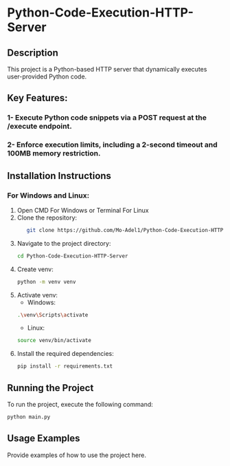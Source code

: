 # Python-Code-Execution-HTTP-Server

## Description

This project is a Python-based HTTP server that dynamically executes user-provided Python code.

## Key Features:

### 1- Execute Python code snippets via a POST request at the /execute endpoint.

### 2- Enforce execution limits, including a 2-second timeout and 100MB memory restriction.

## Installation Instructions

### For Windows and Linux:

1. Open CMD For Windows or Terminal For Linux
2. Clone the repository:
   ```bash
      git clone https://github.com/Mo-Adel1/Python-Code-Execution-HTTP-Server.git
   ```
3. Navigate to the project directory:
   ```bash
   cd Python-Code-Execution-HTTP-Server
   ```
4. Create venv:
   ```bash
   python -m venv venv
   ```
5. Activate venv:
   - Windows:
   ```bash
   .\venv\Scripts\activate
   ```
   - Linux:
   ```bash
   source venv/bin/activate
   ```
6. Install the required dependencies:
   ```bash
   pip install -r requirements.txt
   ```
## Running the Project

To run the project, execute the following command:

```bash
python main.py
```

## Usage Examples

Provide examples of how to use the project here.


